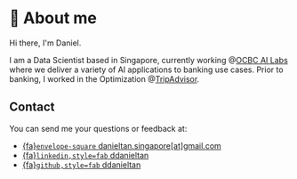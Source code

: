 # <span class="wave">👋</span> About me

Hi there, I'm Daniel.

I am a Data Scientist based in Singapore, currently working @[OCBC AI Labs](https://www.ocbc.com/group/careers/) where we deliver a variety of AI applications to banking use cases. Prior to banking, I worked in the Optimization @[TripAdvisor](https://careers.tripadvisor.com/).

## Contact
You can send me your questions or feedback at:
- [{fa}`envelope-square` danieltan.singapore\[at\]gmail.com](mailto:danieltan.singapore@gmail.com) 
- [{fa}`linkedin,style=fab` ddanieltan](https://www.linkedin.com/in/ddanieltan/) 
- [{fa}`github,style=fab` ddanieltan](https://github.com/ddanieltan) 
